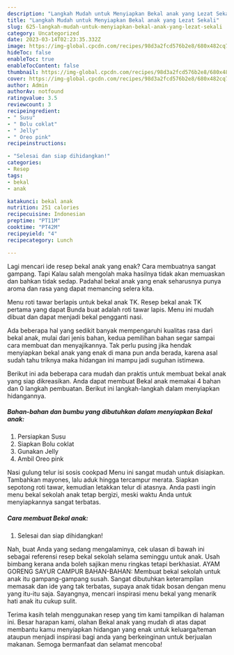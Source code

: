 ```yaml
---
description: "Langkah Mudah untuk Menyiapkan Bekal anak yang Lezat Sekali"
title: "Langkah Mudah untuk Menyiapkan Bekal anak yang Lezat Sekali"
slug: 625-langkah-mudah-untuk-menyiapkan-bekal-anak-yang-lezat-sekali
category: Uncategorized
date: 2023-03-14T02:23:35.332Z
image: https://img-global.cpcdn.com/recipes/98d3a2fcd576b2e8/680x482cq70/bekal-anak-foto-resep-utama.jpg
hideToc: false
enableToc: true
enableTocContent: false
thumbnail: https://img-global.cpcdn.com/recipes/98d3a2fcd576b2e8/680x482cq70/bekal-anak-foto-resep-utama.jpg
cover: https://img-global.cpcdn.com/recipes/98d3a2fcd576b2e8/680x482cq70/bekal-anak-foto-resep-utama.jpg
author: Admin
authorAv: notfound
ratingvalue: 3.5
reviewcount: 3
recipeingredient:
- " Susu"
- " Bolu coklat"
- " Jelly"
- " Oreo pink"
recipeinstructions:

- "Selesai dan siap dihidangkan!"
categories:
- Resep
tags:
- bekal
- anak

katakunci: bekal anak 
nutrition: 251 calories
recipecuisine: Indonesian
preptime: "PT11M"
cooktime: "PT42M"
recipeyield: "4"
recipecategory: Lunch

---
```



Lagi mencari ide resep bekal anak yang enak? Cara membuatnya sangat gampang. Tapi Kalau salah mengolah maka hasilnya tidak akan memuaskan dan bahkan tidak sedap. Padahal bekal anak yang enak seharusnya punya aroma dan rasa yang dapat memancing selera kita.


Menu roti tawar berlapis untuk bekal anak TK. Resep bekal anak TK pertama yang dapat Bunda buat adalah roti tawar lapis. Menu ini mudah dibuat dan dapat menjadi bekal pengganti nasi.

Ada beberapa hal yang sedikit banyak mempengaruhi kualitas rasa dari bekal anak, mulai dari jenis bahan, kedua pemilihan bahan segar sampai cara membuat dan menyajikannya. Tak perlu pusing jika hendak menyiapkan bekal anak yang enak di mana pun anda berada, karena asal sudah tahu triknya maka hidangan ini mampu jadi suguhan istimewa.


Berikut ini ada beberapa cara mudah dan praktis untuk membuat bekal anak yang siap dikreasikan. Anda dapat membuat Bekal anak memakai 4 bahan dan 0 langkah pembuatan. Berikut ini langkah-langkah dalam menyiapkan hidangannya.

<!--inarticleads1-->

##### Bahan-bahan dan bumbu yang dibutuhkan dalam menyiapkan Bekal anak:

1. Persiapkan  Susu
1. Siapkan  Bolu coklat
1. Gunakan  Jelly
1. Ambil  Oreo pink


Nasi gulung telur isi sosis cookpad Menu ini sangat mudah untuk disiapkan. Tambahkan mayones, lalu aduk hingga tercampur merata. Siapkan sepotong roti tawar, kemudian letakkan telur di atasnya. Anda pasti ingin menu bekal sekolah anak tetap bergizi, meski waktu Anda untuk menyiapkannya sangat terbatas. 

<!--inarticleads2-->

##### Cara membuat Bekal anak:


1. Selesai dan siap dihidangkan!

Nah, buat Anda yang sedang mengalaminya, cek ulasan di bawah ini sebagai referensi resep bekal sekolah selama seminggu untuk anak. Usah bimbang kerana anda boleh sajikan menu ringkas tetapi berkhasiat. AYAM GORENG SAYUR CAMPUR BAHAN-BAHAN: Membuat bekal sekolah untuk anak itu gampang-gampang susah. Sangat dibutuhkan keterampilan memasak dan ide yang tak terbatas, supaya anak tidak bosan dengan menu yang itu-itu saja. Sayangnya, mencari inspirasi menu bekal yang menarik hati anak itu cukup sulit. 

Terima kasih telah menggunakan resep yang tim kami tampilkan di halaman ini. Besar harapan kami, olahan Bekal anak yang mudah di atas dapat membantu kamu menyiapkan hidangan yang enak untuk keluarga/teman ataupun menjadi inspirasi bagi anda yang berkeinginan untuk berjualan makanan. Semoga bermanfaat dan selamat mencoba!
